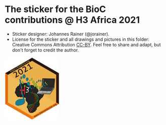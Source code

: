 # The sticker for the BioC contributions @ H3 Africa 2021

* Sticker designer: Johannes Rainer (@jorainer).
* License for the sticker and all drawings and pictures in this folder: Creative
  Commons Attribution
  [CC-BY](https://creativecommons.org/licenses/by/2.0/). Feel free to share and
  adapt, but don't forget to credit the author.

<img src="./BiocH3Africa2021b.png" height="200">


